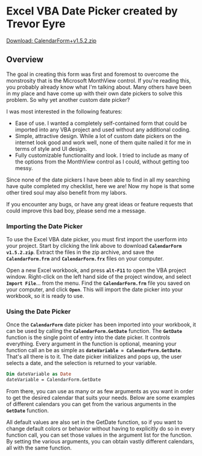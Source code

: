 # Excel VBA Date Picker created by Trevor Eyre

[Download: CalendarForm+v1.5.2.zip](https://github.com/ExcelTitan/Popup/raw/master/source/CalendarForm%2Bv1.5.2.zip)  

## Overview
The goal in creating this form was first and foremost to overcome the monstrosity that is the Microsoft MonthView control. If you're reading this, you probably already know what I'm talking about. Many others have been in my place and have come up with their own date pickers to solve this problem. So why yet another custom date picker?  
 
I was most interested in the following features:  

- Ease of use. I wanted a completely self-contained form that could be imported into any VBA project and used without any additional coding.
- Simple, attractive design. While a lot of custom date pickers on the internet look good and work well, none of them quite nailed it for me in terms of style and UI design.
- Fully customizable functionality and look. I tried to include as many of the options from the MonthView control as I could, without getting too messy.  
 
Since none of the date pickers I have been able to find in all my searching have quite completed my checklist, here we are! Now my hope is that some other tired soul may also benefit from my labors.  

If you encounter any bugs, or have any great ideas or feature requests that could improve this bad boy, please send me a message.  

### Importing the Date Picker
To use the Excel VBA date picker, you must first import the userform into your project. Start by clicking the link above to download **`CalendarForm v1.5.2.zip`**. Extract the files in the zip archive, and save the **`CalendarForm.frm`** and **`CalendarForm.frx`** files on your computer.  
 
Open a new Excel workbook, and press **`alt-F11`** to open the VBA project window. Right-click on the left hand side of the project window, and select **`Import File`**... from the menu. Find the **`CalendarForm.frm`** file you saved on your computer, and click **`Open`**. This will import the date picker into your workbook, so it is ready to use.  
 
### Using the Date Picker
Once the **`CalendarForm`** date picker has been imported into your workbook, it can be used by calling the **`CalendarForm.GetDate`** function. The **`GetDate`** function is the single point of entry into the date picker. It controls everything. Every argument in the function is optional, meaning your function call an be as simple as **`dateVariable = CalendarForm.GetDate`**. That's all there is to it. The date picker initializes and pops up, the user selects a date, and the selection is returned to your variable.  

```vb
Dim dateVariable as Date
dateVariable = CalendarForm.GetDate
```
From there, you can use as many or as few arguments as you want in order to get the desired calendar that suits your needs. Below are some examples of different calendars you can get from the various arguments in the **`GetDate`** function.  
  
All default values are also set in the GetDate function, so if you want to change default colors or behavior without having to explicitly do so in every function call, you can set those values in the argument list for the function. By setting the various arguments, you can obtain vastly different calendars, all with the same function.
